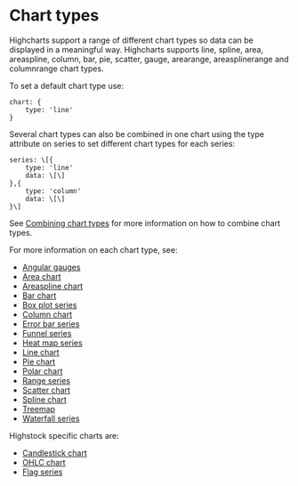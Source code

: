 Chart types
===========

Highcharts support a range of different chart types so data can be displayed in a meaningful way. Highcharts supports line, spline, area, areaspline, column, bar, pie, scatter, gauge, arearange, areasplinerange and columnrange chart types.

To set a default chart type use:

    
    chart: {
        type: 'line'
    }

Several chart types can also be combined in one chart using the type attribute on series to set different chart types for each series:

    
    series: \[{
        type: 'line'
        data: \[\]
    },{
        type: 'column'
        data: \[\]
    }\]
    

See [Combining chart types](chart-and-series-types/combining-chart-types) for more information on how to combine chart types.

For more information on each chart type, see:

*   [Angular gauges](chart-and-series-types/angular-gauges)
*   [Area chart](chart-and-series-types/area-chart)
*   [Areaspline chart](chart-and-series-types/areaspline-chart)
*   [Bar chart](chart-and-series-types/bar-chart)
*   [Box plot series](chart-and-series-types/box-plot-series)
*   [Column chart](chart-and-series-types/column-chart)
*   [Error bar series](chart-and-series-types/error-bar-series)
*   [Funnel series](chart-and-series-types/funnel-series)
*   [Heat map series](chart-and-series-types/heatmap)
*   [Line chart](chart-and-series-types/line-chart)
*   [Pie chart](chart-and-series-types/pie-chart)
*   [Polar chart](chart-and-series-types/polar-chart)
*   [Range series](chart-and-series-types/range-series)
*   [Scatter chart](chart-and-series-types/scatter-chart)
*   [Spline chart](chart-and-series-types/spline-chart)
*   [Treemap](chart-and-series-types/treemap)
*   [Waterfall series](chart-and-series-types/waterfall-series)

Highstock specific charts are:

*   [Candlestick chart](chart-and-series-types/candlestick-chart)
*   [OHLC chart](chart-and-series-types/ohlc-chart)
*   [Flag series](chart-and-series-types/flag-series)
